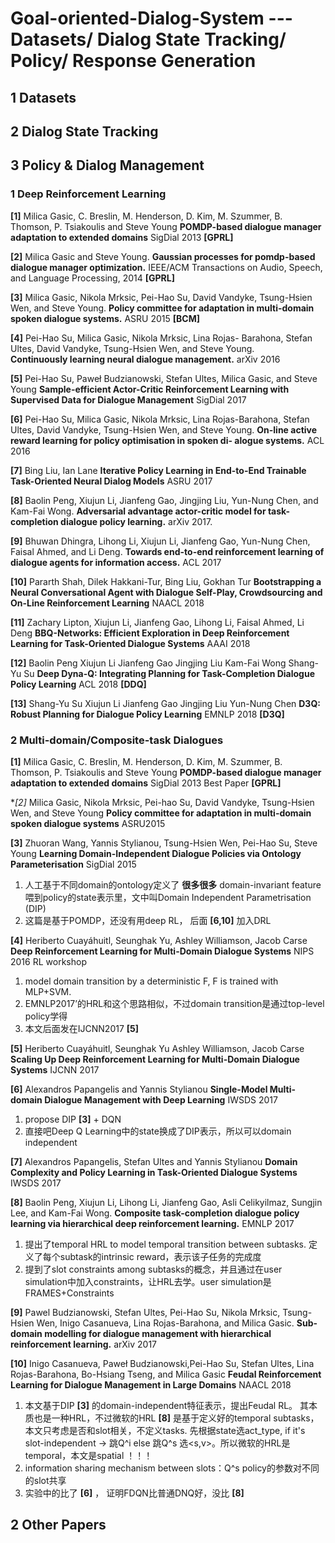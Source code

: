 # Goal-oriented-Dialog-System --- Datasets/ Dialog State Tracking/ Policy/ Response Generation

## 1 Datasets

## 2 Dialog State Tracking

## 3 Policy & Dialog Management

### 1 Deep Reinforcement Learning

**[1]** Milica Gasic, C. Breslin, M. Henderson, D. Kim, M. Szummer, B. Thomson, P. Tsiakoulis and Steve Young 
**POMDP-based dialogue manager adaptation to extended domains**
SigDial 2013  **[GPRL]**

**[2]** Milica Gasic and Steve Young. 
**Gaussian processes for pomdp-based dialogue manager optimization.**
IEEE/ACM Transactions on Audio, Speech, and Language Processing, 2014 **[GPRL]**

**[3]** Milica Gasic, Nikola Mrksic, Pei-Hao Su, David Vandyke, Tsung-Hsien Wen, and Steve Young.
**Policy committee for adaptation in multi-domain spoken dialogue systems.**
ASRU 2015 **[BCM]**

**[4]** Pei-Hao Su, Milica Gasic, Nikola Mrksic, Lina Rojas- Barahona, Stefan Ultes, David Vandyke, Tsung-Hsien Wen, and Steve Young.  
**Continuously learning neural dialogue management.**
arXiv 2016

**[5]** Pei-Hao Su, Paweł Budzianowski, Stefan Ultes, Milica Gasic, and Steve Young 
**Sample-efficient Actor-Critic Reinforcement Learning with Supervised Data for Dialogue Management**
SigDial 2017

**[6]** Pei-Hao Su, Milica Gasic, Nikola Mrksic, Lina Rojas-Barahona, Stefan Ultes, David Vandyke, Tsung-Hsien Wen, and Steve Young. 
**On-line active reward learning for policy optimisation in spoken di- alogue systems.**
ACL 2016

**[7]** Bing Liu, Ian Lane
**Iterative Policy Learning in End-to-End Trainable Task-Oriented Neural Dialog Models**
ASRU 2017

**[8]** Baolin Peng, Xiujun Li, Jianfeng Gao, Jingjing Liu, Yun-Nung Chen, and Kam-Fai Wong. 
**Adversarial advantage actor-critic model for task-completion dialogue policy learning.** 
arXiv 2017.

**[9]** Bhuwan Dhingra, Lihong Li, Xiujun Li, Jianfeng Gao, Yun-Nung Chen, Faisal Ahmed, and Li Deng.
**Towards end-to-end reinforcement learning of dialogue agents for information access.**
ACL 2017

**[10]** Pararth Shah, Dilek Hakkani-Tur, Bing Liu, Gokhan Tur
**Bootstrapping a Neural Conversational Agent with Dialogue Self-Play, Crowdsourcing and On-Line Reinforcement Learning**
NAACL 2018

**[11]** Zachary Lipton, Xiujun Li, Jianfeng Gao, Lihong Li, Faisal Ahmed, Li Deng
**BBQ-Networks: Efficient Exploration in Deep Reinforcement Learning for Task-Oriented Dialogue Systems**
AAAI 2018

**[12]** Baolin Peng Xiujun Li Jianfeng Gao Jingjing Liu Kam-Fai Wong Shang-Yu Su
**Deep Dyna-Q: Integrating Planning for Task-Completion Dialogue Policy Learning**
ACL 2018 **[DDQ]**

**[13]** Shang-Yu Su Xiujun Li Jianfeng Gao Jingjing Liu Yun-Nung Chen
**D3Q: Robust Planning for Dialogue Policy Learning**
EMNLP 2018 **[D3Q]**

### 2 Multi-domain/Composite-task Dialogues

**[1]** Milica Gasic, C. Breslin, M. Henderson, D. Kim, M. Szummer, B. Thomson, P. Tsiakoulis and Steve Young 
**POMDP-based dialogue manager adaptation to extended domains**
SigDial 2013 Best Paper  **[GPRL]**

**[2]* Milica Gasic, Nikola Mrksic, Pei-hao Su, David Vandyke, Tsung-Hsien Wen, and Steve Young
**Policy committee for adaptation in multi-domain spoken dialogue systems**
ASRU2015

**[3]** Zhuoran Wang, Yannis Stylianou, Tsung-Hsien Wen, Pei-Hao Su, Steve Young
**Learning Domain-Independent Dialogue Policies via Ontology Parameterisation**
SigDial 2015
1. 人工基于不同domain的ontology定义了 **很多很多** domain-invariant feature喂到policy的state表示里，文中叫Domain Independent Parametrisation (DIP)
2. 这篇是基于POMDP，还没有用deep RL， 后面 **[6,10]** 加入DRL

**[4]** Heriberto Cuayáhuitl, Seunghak Yu, Ashley Williamson, Jacob Carse
**Deep Reinforcement Learning for Multi-Domain Dialogue Systems**
NIPS 2016 RL workshop
1. model domain transition by a deterministic F, F is trained with MLP+SVM.
2. EMNLP2017’的HRL和这个思路相似，不过domain transition是通过top-level policy学得
3. 本文后面发在IJCNN2017 **[5]**

**[5]** Heriberto Cuayáhuitl, Seunghak Yu Ashley Williamson, Jacob Carse
**Scaling Up Deep Reinforcement Learning for Multi-Domain Dialogue Systems**
IJCNN 2017

**[6]** Alexandros Papangelis and Yannis Stylianou
**Single-Model Multi-domain Dialogue Management with Deep Learning**
IWSDS 2017
1. propose DIP **[3]** + DQN
2. 直接吧Deep Q Learning中的state换成了DIP表示，所以可以domain independent

**[7]** Alexandros Papangelis, Stefan Ultes and Yannis Stylianou
**Domain Complexity and Policy Learning in Task-Oriented Dialogue Systems**
IWSDS 2017

**[8]** Baolin Peng, Xiujun Li, Lihong Li, Jianfeng Gao, Asli Celikyilmaz, Sungjin Lee, and Kam-Fai Wong. 
**Composite task-completion dialogue policy learning via hierarchical deep reinforcement learning.**
EMNLP 2017
1. 提出了temporal HRL to model temporal transition between subtasks. 定义了每个subtask的intrinsic reward，表示该子任务的完成度
2. 提到了slot constraints among subtasks的概念，并且通过在user simulation中加入constraints，让HRL去学。user simulation是FRAMES+Constraints

**[9]** Pawel Budzianowski, Stefan Ultes, Pei-Hao Su, Nikola Mrksic, Tsung-Hsien Wen, Inigo Casanueva, Lina Rojas-Barahona, and Milica Gasic.
**Sub-domain modelling for dialogue management with hierarchical reinforcement learning.** 
arXiv 2017

**[10]** 
Inigo Casanueva, Paweł Budzianowski,Pei-Hao Su, Stefan Ultes, Lina Rojas-Barahona, Bo-Hsiang Tseng, and Milica Gasic
**Feudal Reinforcement Learning for Dialogue Management in Large Domains**
NAACL 2018
1. 本文基于DIP **[3]** 的domain-independent特征表示，提出Feudal RL。 其本质也是一种HRL，不过微软的HRL **[8]** 是基于定义好的temporal subtasks，本文只考虑是否和slot相关，不定义tasks. 先根据state选act_type, if it's slot-independent -> 跳Q^i else 跳Q^s 选<s,v>。所以微软的HRL是temporal，本文是spatial ！！！
2. information sharing mechanism between slots：Q^s policy的参数对不同的slot共享
3. 实验中的比了 **[6]** ， 证明FDQN比普通DNQ好，没比 **[8]**


## 2 Other Papers



